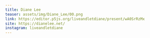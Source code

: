 ```yaml
---
title: Diane Lee
teaser: assets/img/Diane_Lee/00.png
link: https://editor.p5js.org/liveandletdiane/present/wA0SrRzMx
site: https://dianelee.net/
instagram: liveandletdiane
---
```

